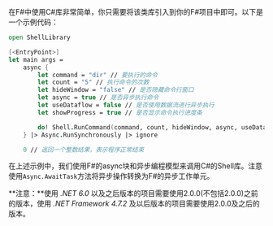 在F#中使用C#库非常简单，你只需要将该类库引入到你的F#项目中即可。以下是一个示例代码：

```fsharp
open ShellLibrary

[<EntryPoint>]
let main args =
    async {
        let command = "dir" // 要执行的命令
        let count = "5" // 执行命令的次数
        let hideWindow = "false" // 是否隐藏命令行窗口
        let async = true // 是否异步执行命令
        let useDataflow = false // 是否使用数据流进行异步执行
        let showProgress = true // 是否显示命令执行进度条

        do! Shell.RunCommand(command, count, hideWindow, async, useDataflow, showProgress) |> Async.AwaitTask
    } |> Async.RunSynchronously |> ignore

    0 // 返回一个整数结果，表示程序正常结束
```

在上述示例中，我们使用F#的async块和异步编程模型来调用C#的Shell库。注意使用`Async.AwaitTask`方法将异步操作转换为F#的异步工作单元。

**注意：**使用 *.NET 6.0* 以及之后版本的项目需要使用2.0.0(不包括2.0.0)之前的版本，使用 *.NET Framework 4.7.2* 及以后版本的项目需要使用2.0.0及之后的版本。
